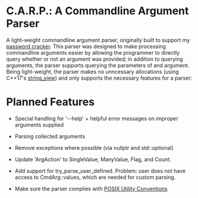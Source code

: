 # C.A.R.P.: A Commandline Argument Parser
A light-weight commandline argument parser, originally built to support my [password cracker](https://github.com/EthanC2/password-cracker). This parser was designed to make
processing commandline arguments easier by allowing the programmer to directly query whether or not an argument was provided; in addition to querying arguments, the parser
supports querying the parameters of and argument. Being light-weight, the parser makes no unncessary allocations (using C++17's [string_view](https://docs.microsoft.com/en-us/cpp/standard-library/string-view?view=msvc-170)) and only supports the necessary
features for a parser: 

# Planned Features
- Special handling for '--help' + helpful error messages on improper arguments supplied
- Parsing collected arguments
- Remove exceptions where possible (via nullptr and std::optional)
- Update 'ArgAction' to SingleValue, ManyValue, Flag, and Count.
- Add support for try_parse_user_defined. Problem: user does not have access to CmdArg::values, which are needed for custom parsing.

- Make sure the parser complies with [POSIX Utility Conventions](https://pubs.opengroup.org/onlinepubs/9699919799/basedefs/V1_chap12.html)